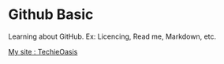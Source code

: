 Github Basic
============

Learning about GitHub. Ex: Licencing, Read me, Markdown, etc.

[My site : TechieOasis](http://www.techieaosis.org)
